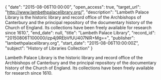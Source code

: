{
  "date": "2015-08-06T10:00:00", 
  "open_access": true, 
  "target_url": "http://www.lambethpalacelibrary.org/", 
  "description": "Lambeth Palace Library is the historic library and record office of the Archbishops of Canterbury and the principal repository of the documentary history of the Church of England. Its collections have been freely available for research since 1610.", 
  "end_date": null, 
  "title": "Lambeth Palace Library", 
  "record_id": "20150806T100000/izp4j9REbVfUU407NlR+Mg==", 
  "publisher": "lambethpalacelibrary.org", 
  "start_date": "2015-08-06T10:00:00Z", 
  "subject": "History of Libraries Collection"
}

Lambeth Palace Library is the historic library and record office of the Archbishops of Canterbury and the principal repository of the documentary history of the Church of England. Its collections have been freely available for research since 1610.